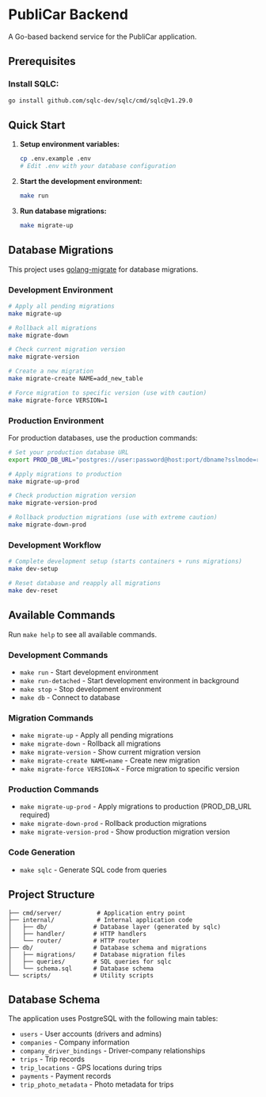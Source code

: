 # PubliCar Backend

A Go-based backend service for the PubliCar application.

## Prerequisites

### Install SQLC:
```bash
go install github.com/sqlc-dev/sqlc/cmd/sqlc@v1.29.0
```

## Quick Start

1. **Setup environment variables:**
   ```bash
   cp .env.example .env
   # Edit .env with your database configuration
   ```

2. **Start the development environment:**
   ```bash
   make run
   ```

3. **Run database migrations:**
   ```bash
   make migrate-up
   ```

## Database Migrations

This project uses [golang-migrate](https://github.com/golang-migrate/migrate) for database migrations.

### Development Environment

```bash
# Apply all pending migrations
make migrate-up

# Rollback all migrations
make migrate-down

# Check current migration version
make migrate-version

# Create a new migration
make migrate-create NAME=add_new_table

# Force migration to specific version (use with caution)
make migrate-force VERSION=1
```

### Production Environment

For production databases, use the production commands:

```bash
# Set your production database URL
export PROD_DB_URL="postgres://user:password@host:port/dbname?sslmode=require"

# Apply migrations to production
make migrate-up-prod

# Check production migration version
make migrate-version-prod

# Rollback production migrations (use with extreme caution)
make migrate-down-prod
```

### Development Workflow

```bash
# Complete development setup (starts containers + runs migrations)
make dev-setup

# Reset database and reapply all migrations
make dev-reset
```

## Available Commands

Run `make help` to see all available commands.

### Development Commands
- `make run` - Start development environment
- `make run-detached` - Start development environment in background
- `make stop` - Stop development environment
- `make db` - Connect to database

### Migration Commands
- `make migrate-up` - Apply all pending migrations
- `make migrate-down` - Rollback all migrations
- `make migrate-version` - Show current migration version
- `make migrate-create NAME=name` - Create new migration
- `make migrate-force VERSION=X` - Force migration to specific version

### Production Commands
- `make migrate-up-prod` - Apply migrations to production (PROD_DB_URL required)
- `make migrate-down-prod` - Rollback production migrations
- `make migrate-version-prod` - Show production migration version

### Code Generation
- `make sqlc` - Generate SQL code from queries

## Project Structure

```
├── cmd/server/          # Application entry point
├── internal/            # Internal application code
│   ├── db/             # Database layer (generated by sqlc)
│   ├── handler/        # HTTP handlers
│   └── router/         # HTTP router
├── db/                 # Database schema and migrations
│   ├── migrations/     # Database migration files
│   ├── queries/        # SQL queries for sqlc
│   └── schema.sql      # Database schema
└── scripts/            # Utility scripts
```

## Database Schema

The application uses PostgreSQL with the following main tables:
- `users` - User accounts (drivers and admins)
- `companies` - Company information
- `company_driver_bindings` - Driver-company relationships
- `trips` - Trip records
- `trip_locations` - GPS locations during trips
- `payments` - Payment records
- `trip_photo_metadata` - Photo metadata for trips
